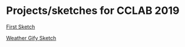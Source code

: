 # Projects/sketches for CCLAB 2019

[First Sketch](https://gist.github.com/singt234/a216b0cde4f0b2a3472405537bdfb787)

[Weather Gify Sketch](https://github.com/singt234/cclab/tree/master/Weather%20Gif)
